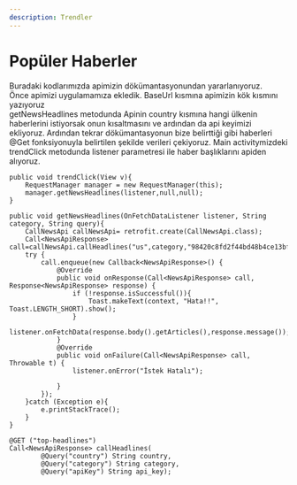 ```yaml
---
description: Trendler
---
```


# Popüler Haberler

Buradaki kodlarımızda apimizin dökümantasyonundan yararlanıyoruz.\
Önce apimizi uygulamamıza ekledik. BaseUrl kısmına apimizin kök kısmını yazıyoruz\
getNewsHeadlines metodunda Apinin country kısmına hangi ülkenin haberlerini istiyorsak onun kısaltmasını ve ardından da api keyimizi ekliyoruz. Ardından tekrar dökümantasyonun bize belirttiği gibi haberleri @Get fonksiyonuyla belirtilen şekilde verileri çekiyoruz. Main activitymizdeki trendClick metodunda listener parametresi ile haber başlıklarını apiden alıyoruz.

```
public void trendClick(View v){
    RequestManager manager = new RequestManager(this);
    manager.getNewsHeadlines(listener,null,null);
}
```

```
public void getNewsHeadlines(OnFetchDataListener listener, String category, String query){
    CallNewsApi callNewsApi= retrofit.create(CallNewsApi.class);
    Call<NewsApiResponse> call=callNewsApi.callHeadlines("us",category,"98420c8fd2f44bd48b4ce13bf33b638c");
    try {
        call.enqueue(new Callback<NewsApiResponse>() {
            @Override
            public void onResponse(Call<NewsApiResponse> call, Response<NewsApiResponse> response) {
                if (!response.isSuccessful()){
                    Toast.makeText(context, "Hata!!", Toast.LENGTH_SHORT).show();
                }
                listener.onFetchData(response.body().getArticles(),response.message());
            }
            @Override
            public void onFailure(Call<NewsApiResponse> call, Throwable t) {
                listener.onError("İstek Hatalı");

            }
        });
    }catch (Exception e){
        e.printStackTrace();
    }
}
```

```
@GET ("top-headlines")
Call<NewsApiResponse> callHeadlines(
        @Query("country") String country,
        @Query("category") String category,
        @Query("apiKey") String api_key);
```
